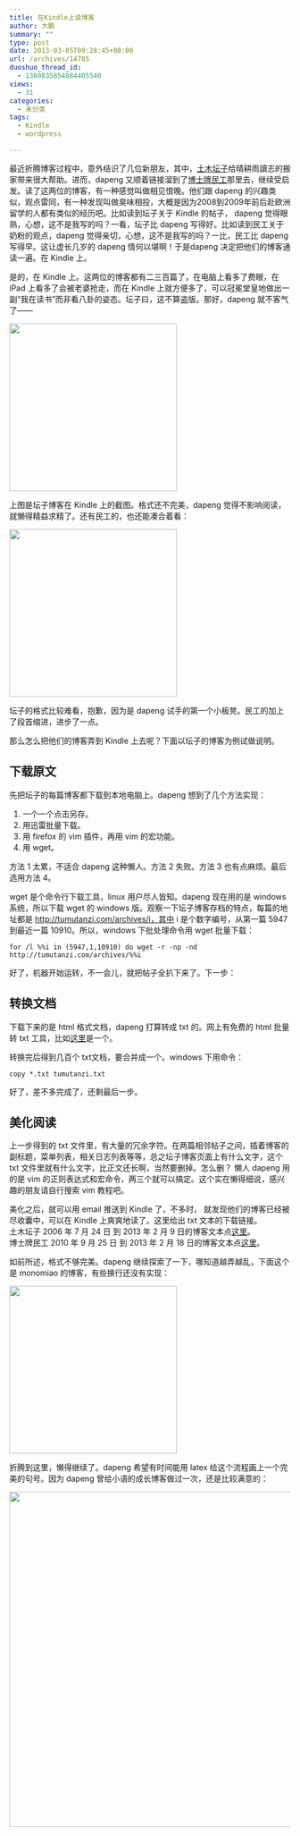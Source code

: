 ```yaml
---
title: 在Kindle上读博客
author: 大鹏
summary: ""
type: post
date: 2013-03-05T09:28:45+00:00
url: /archives/14785
duoshuo_thread_id:
  - 1360835854884405540
views:
  - 31
categories:
  - 未分类
tags:
  - Kindle
  - wordpress

---
```

最近折腾博客过程中，意外结识了几位新朋友，其中，[土木坛子][1]给晴耕雨讀志的搬家带来很大帮助。进而，dapeng 又顺着链接溜到了[博士牌民工][2]那里去，继续受启发。读了这两位的博客，有一种感觉叫做相见恨晚。他们跟 dapeng 的兴趣类似，观点雷同，有一种发现叫做臭味相投，大概是因为2008到2009年前后赴欧洲留学的人都有类似的经历吧。比如读到坛子关于 Kindle 的帖子， dapeng 觉得眼熟，心想，这不是我写的吗？一看，坛子比 dapeng 写得好。比如读到民工关于奶粉的观点，dapeng 觉得亲切，心想，这不是我写的吗？一比，民工比 dapeng 写得早。这让虚长几岁的 dapeng 情何以堪啊！于是dapeng 决定把他们的博客通读一遍。在 Kindle 上。

是的，在 Kindle 上。这两位的博客都有二三百篇了，在电脑上看多了费眼，在 iPad 上看多了会被老婆抢走，而在 Kindle 上就方便多了，可以冠冕堂皇地做出一副“我在读书”而非看八卦的姿态。坛子曰，这不算盗版。那好，dapeng 就不客气了——

<img src="https://qg5vba.blu.livefilestore.com/y1pJKBK3vdvpGDIsSIeliWvdgXJlTwNWUH_8_85fGipHRY9kyWP9Net4jTBB3yPDEZPu8L1mpVCAdapK_SQ4SMqpFIOFlOulNBp/2013-03-05_tumutanzi.gif" width="300" />

上图是坛子博客在 Kindle 上的截图。格式还不完美，dapeng 觉得不影响阅读，就懒得精益求精了。还有民工的，也还能凑合着看：

<img src="https://qg5vba.blu.livefilestore.com/y1piJtIy1GHwRSU9sfDI3WH_8sIwRBYdACIJIN35pIRcHetcm3mfbMX7CefbOu5vaD5L0Na4NkgqWwVHyDlhpgZT_7DOkOVVOsl/2013-03-05_yue366.gif" width="300" />

坛子的格式比较难看，抱歉，因为是 dapeng 试手的第一个小板凳。民工的加上了段首缩进，进步了一点。

那么怎么把他们的博客弄到 Kindle 上去呢？下面以坛子的博客为例试做说明。

## 下载原文

先把坛子的每篇博客都下载到本地电脑上。dapeng 想到了几个方法实现：

  1. 一个一个点击另存。
  2. 用迅雷批量下载。
  3. 用 firefox 的 vim 插件，再用 vim 的宏功能。
  4. 用 wget。

方法 1 太累，不适合 dapeng 这种懒人。方法 2 失败。方法 3 也有点麻烦。最后选用方法 4。

wget 是个命令行下载工具，linux 用户尽人皆知。dapeng 现在用的是 windows 系统，所以下载 wget 的 windows 版。观察一下坛子博客存档的特点，每篇的地址都是 http://tumutanzi.com/archives/i，其中 i 是个数字编号，从第一篇 5947 到最近一篇 10910。所以，windows 下批处理命令用 wget 批量下载：

`for /l %%i in (5947,1,10910) do wget -r -np -nd http://tumutanzi.com/archives/%%i`

好了，机器开始运转，不一会儿，就把帖子全扒下来了。下一步：

## 转换文档

下载下来的是 html 格式文档，dapeng 打算转成 txt 的。网上有免费的 html 批量转 txt 工具，比如[这里][3]是一个。

转换完后得到几百个 txt文档，要合并成一个。windows 下用命令：

`copy *.txt tumutanzi.txt`

好了，差不多完成了，还剩最后一步。

## 美化阅读

上一步得到的 txt 文件里，有大量的冗余字符。在两篇相邻帖子之间，插着博客的副标题，菜单列表，相关日志列表等等，总之坛子博客页面上有什么文字，这个 txt 文件里就有什么文字，比正文还长啊，当然要删掉。怎么删？ 懒人 dapeng 用的是 vim 的正则表达式和宏命令，两三个就可以搞定。这个实在懒得细说，感兴趣的朋友请自行搜索 vim 教程吧。

美化之后，就可以用 email 推送到 Kindle 了，不多时， 就发现他们的博客已经被尽收囊中，可以在 Kindle 上爽爽地读了。这里给出 txt 文本的下载链接。  
土木坛子 2006 年 7 月 24 日 到 2013 年 2 月 9 日的博客文本点[这里][4]。  
博士牌民工 2010 年 9 月 25 日 到 2013 年 2 月 18 日的博客文本点[这里][5]。

如前所述，格式不够完美。dapeng 继续探索了一下，哪知道越弄越乱，下面这个是 monomiao 的博客，有些换行还没有实现：

<img src="https://qg5vba.blu.livefilestore.com/y1p3TGt5zvs5TqXCjIfiE_WtlJyhT2cXjJ8hnXU2f3j8O3B-UZnD6FSnfcH4NqVWOPryyQfCobs2COGkFYQQ6kzhUrwBvbaAt4a/2013-03-05_monomiao.gif" width="300" />

折腾到这里，懒得继续了。dapeng 希望有时间能用 latex 给这个流程画上一个完美的句号。因为 dapeng 曾给小语的成长博客做过一次，还是比较满意的：

<img src="https://qg5vba.blu.livefilestore.com/y1pGBTe-j7ffzR8-aEoDfDh-_ZF9vRTPBy716XeuRrmbtqloda5i0quyDtM1PwyhtJkYBPdLmREMaHCUZwfZgkc4KyIf4lvoarL/2013-03-05_xky.jpg" width="600" />

 [1]: http://tumutanzi.com
 [2]: http://www.yue366.com/
 [3]: http://www.nirsoft.net/utils/htmlastext.html
 [4]: http://sdrv.ms/1092azU
 [5]: http://sdrv.ms/XPWB6l
